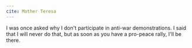 ```yaml
---
cite: Mother Teresa
---
```


I was once asked why I don't participate in anti-war demonstrations. I said that I will never do that, but as soon as you have a pro-peace rally, I'll be there.
